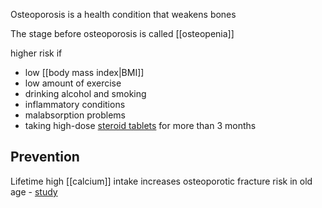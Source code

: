 Osteoporosis is a health condition that weakens bones

The stage before osteoporosis is called [[osteopenia]]

higher risk if 
- low [[body mass index|BMI]]
- low amount of exercise
- drinking alcohol and smoking
- inflammatory conditions
- malabsorption problems
- taking high-dose [steroid tablets](https://www.nhs.uk/conditions/steroid-tablets/) for more than 3 months

## Prevention
Lifetime high [[calcium]] intake increases osteoporotic fracture risk in old age - [study](https://pubmed.ncbi.nlm.nih.gov/15949902/)